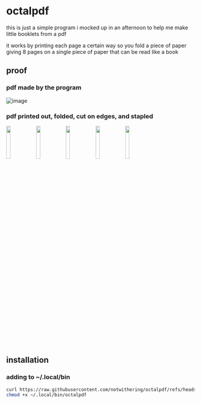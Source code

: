 # octalpdf

this is just a simple program i mocked up in an afternoon to help me make little booklets from a pdf

it works by printing each page a certain way so you fold a piece of paper giving 8 pages on a single piece of paper that can be read like a book

## proof

### pdf made by the program

![image](https://github.com/user-attachments/assets/eab88300-063b-4b4e-9c52-504a4d891815)

### pdf printed out, folded, cut on edges, and stapled

<img src="https://github.com/user-attachments/assets/13c6664c-7797-41cb-9824-99d482f9f931" width=15%>
<img src="https://github.com/user-attachments/assets/4414b9de-834f-4a4f-a645-066fc37242eb" width=15%>
<img src="https://github.com/user-attachments/assets/8fb0eff0-f7ac-472e-a2f8-915d0719d4d1" width=15%>
<img src="https://github.com/user-attachments/assets/4023172a-efef-4d84-8717-a2f6ccf10144" width=15%>
<img src="https://github.com/user-attachments/assets/c5374caf-626c-4ae1-828f-03487ca36f86" width=15%>

## installation

### adding to ~/.local/bin

```bash
curl https://raw.githubusercontent.com/notwithering/octalpdf/refs/heads/main/octalpdf.sh > ~/.local/bin/octalpdf
chmod +x ~/.local/bin/octalpdf
```